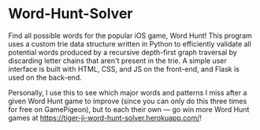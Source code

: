 # Word-Hunt-Solver
Find all possible words for the popular iOS game, Word Hunt! This program uses a custom trie data structure written in Python to efficiently validate all potential words produced by a recursive depth-first graph traversal by discarding letter chains that aren't present in the trie. A simple user interface is built with HTML, CSS, and JS on the front-end, and Flask is used on the back-end.

Personally, I use this to see which major words and patterns I miss after a given Word Hunt game to improve (since you can only do this three times for free on GamePigeon), but to each their own — go win more Word Hunt games at https://tiger-ji-word-hunt-solver.herokuapp.com/!


